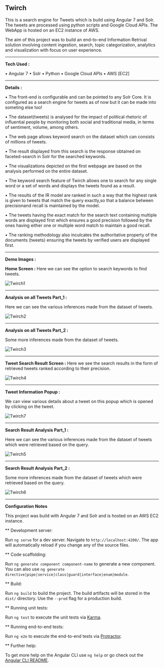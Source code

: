 ## Twirch

This is a search engine for Tweets which is build using Angular 7 and Solr. 
The tweets are processed using python scripts and Google Cloud APIs.
The WebApp is hosted on an EC2 instance of AWS.

The aim of this project was to build an end-to-end Information Retrival solution involving content ingestion, search, topic categorization, analytics and visualization with focus on user experience. 

------------------------------------------------------------------------------------------------------------------------------

**Tech Used :**

• Angular 7
• Solr
• Python
• Google Cloud APIs
• AWS [EC2]

------------------------------------------------------------------------------------------------------------------------------

**Details :**

• The front-end is configurable and can be pointed to any Solr Core. It is configured as a search engine for tweets as of now but it can be made into someting else too! 

• The dataset(tweets) is analysed for the impact of political rhetoric of influential people by monitoring both social and       traditional media, in terms of  sentiment, volume, among others.

• The web page allows keyword search on the dataset which can consists of millions of tweets.

• The result displayed from this search is the response obtained on faceted-search in Solr for the searched keywords.

• The visualizations depicted on the first webpage are based on the analysis performed on the entire dataset.

• The  keyword  search  feature  of  Twirch allows  one  to  search  for  any  single  word  or  a  set  of words and displays   the tweets found as a result. 

• The results of the IR model are ranked in such a way that the highest rank is given to tweets that match the query             exactly,so that a balance between precisionand recall is maintained by the model.

• The tweets having the exact match for the search text containing multiple words are displayed first which ensures a good       precision followed by the ones having either one or multiple word match to maintain a good recall. 

• The ranking  methodology  also  inculcates  the authoritative property  of  the  documents  (tweets) ensuring the tweets by   verified users are displayed first.

------------------------------------------------------------------------------------------------------------------------------

**Demo Images :**

**Home Screen :**
Here we can see the option to search keywords to find tweets.

![Twirch1](https://github.com/pandyabhavik2494/Screenshots/blob/master/Twirch1.png)

------------------------------------------------------------------------------------------------------------------------------
**Analysis on all Tweets Part_1 :**

Here we can see the various inferences made from the dataset of tweets.

![Twirch2](https://github.com/pandyabhavik2494/Screenshots/blob/master/Twirch2.png)

------------------------------------------------------------------------------------------------------------------------------

**Analysis on all Tweets Part_2 :**

Some more inferences made from the dataset of tweets.


![Twirch3](https://github.com/pandyabhavik2494/Screenshots/blob/master/Twirch3.png)

------------------------------------------------------------------------------------------------------------------------------
**Tweet Search Result Screen :**
Here we see the search results in the form of retrieved tweets ranked according to their precision.

![Twirch4](https://github.com/pandyabhavik2494/Screenshots/blob/master/Twirch4.png)


------------------------------------------------------------------------------------------------------------------------------
**Tweet Information Popup :**

We can view various details about a tweet on this popup which is opened by clicking on the tweet.

![Twirch7](https://github.com/pandyabhavik2494/Screenshots/blob/master/Twirch7.png)

------------------------------------------------------------------------------------------------------------------------------
**Search Result Analysis Part_1 :**

Here we can see the various inferences made from the dataset of tweets which were retrieved based on the query.

![Twirch5](https://github.com/pandyabhavik2494/Screenshots/blob/master/Twirch5.png)

------------------------------------------------------------------------------------------------------------------------------
**Search Result Analysis Part_2 :**

Some more inferences made from the dataset of tweets which were retrieved based on the query.

![Twirch6](https://github.com/pandyabhavik2494/Screenshots/blob/master/Twirch6.png)

------------------------------------------------------------------------------------------------------------------------------
**Configuration Notes**

This project was build with Angular 7 and Solr and is hosted on an AWS EC2 instance.


** Development server:

Run `ng serve` for a dev server. Navigate to `http://localhost:4200/`. The app will automatically reload if you change any of the source files.


** Code scaffolding:

Run `ng generate component component-name` to generate a new component. You can also use `ng generate directive|pipe|service|class|guard|interface|enum|module`.


** Build:

Run `ng build` to build the project. The build artifacts will be stored in the `dist/` directory. Use the `--prod` flag for a production build.


** Running unit tests:

Run `ng test` to execute the unit tests via [Karma](https://karma-runner.github.io).


** Running end-to-end tests:

Run `ng e2e` to execute the end-to-end tests via [Protractor](http://www.protractortest.org/).


** Further help:

To get more help on the Angular CLI use `ng help` or go check out the [Angular CLI README](https://github.com/angular/angular-cli/blob/master/README.md).
